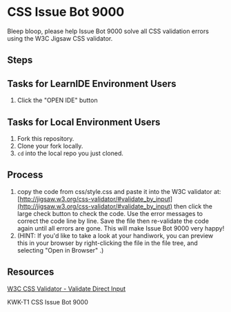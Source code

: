 # CSS Issue Bot 9000

Bleep bloop, please help Issue Bot 9000 solve all CSS validation errors using the W3C Jigsaw CSS validator.

## Steps

## Tasks for LearnIDE Environment Users

1. Click the "OPEN IDE" button

## Tasks for Local Environment Users

1. Fork this repository.
2. Clone your fork locally.
3. `cd` into the local repo you just cloned.

## Process 

1. copy the code from css/style.css and paste it into the W3C validator at: [http://jigsaw.w3.org/css-validator/#validate_by_input](http://jigsaw.w3.org/css-validator/#validate_by_input) then click the large check button to check the code. Use the error messages to correct the code line by line. Save the file then re-validate the code again until all errors are gone. This will make Issue Bot 9000 very happy!
2. (HINT: If you'd like to take a look at your handiwork, you can preview this in your browser by right-clicking the file in the file tree, and selecting "Open in Browser" .)

## Resources

[W3C CSS Validator - Validate Direct Input](http://jigsaw.w3.org/css-validator/#validate_by_input)

<p data-visibility='hidden'>KWK-T1 CSS Issue Bot 9000</p>